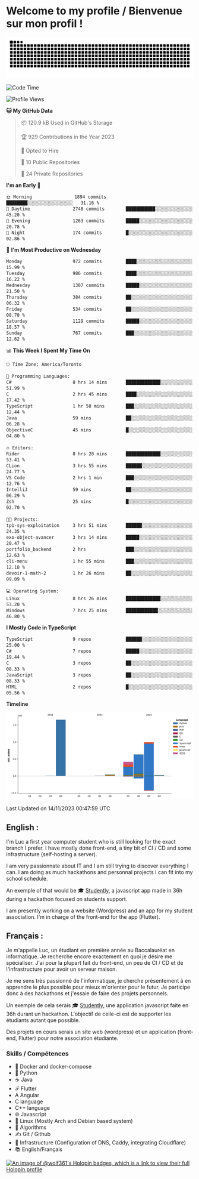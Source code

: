 # Welcome to my profile / Bienvenue sur mon profil !

![snake gif](https://github.com/wolf-361/wolf-361/blob/output/github-contribution-grid-snake.svg)

<!--START_SECTION:waka-->
![Code Time](http://img.shields.io/badge/Code%20Time-458%20hrs%205%20mins-blue)

![Profile Views](http://img.shields.io/badge/Profile%20Views-0-blue)

**🐱 My GitHub Data** 

> 📦 120.9 kB Used in GitHub's Storage 
 > 
> 🏆 929 Contributions in the Year 2023
 > 
> 💼 Opted to Hire
 > 
> 📜 10 Public Repositories 
 > 
> 🔑 24 Private Repositories 
 > 
**I'm an Early 🐤** 

```text
🌞 Morning                1894 commits        ████████░░░░░░░░░░░░░░░░░   31.16 % 
🌆 Daytime                2748 commits        ███████████░░░░░░░░░░░░░░   45.20 % 
🌃 Evening                1263 commits        █████░░░░░░░░░░░░░░░░░░░░   20.78 % 
🌙 Night                  174 commits         █░░░░░░░░░░░░░░░░░░░░░░░░   02.86 % 
```
📅 **I'm Most Productive on Wednesday** 

```text
Monday                   972 commits         ████░░░░░░░░░░░░░░░░░░░░░   15.99 % 
Tuesday                  986 commits         ████░░░░░░░░░░░░░░░░░░░░░   16.22 % 
Wednesday                1307 commits        █████░░░░░░░░░░░░░░░░░░░░   21.50 % 
Thursday                 384 commits         ██░░░░░░░░░░░░░░░░░░░░░░░   06.32 % 
Friday                   534 commits         ██░░░░░░░░░░░░░░░░░░░░░░░   08.78 % 
Saturday                 1129 commits        █████░░░░░░░░░░░░░░░░░░░░   18.57 % 
Sunday                   767 commits         ███░░░░░░░░░░░░░░░░░░░░░░   12.62 % 
```


📊 **This Week I Spent My Time On** 

```text
🕑︎ Time Zone: America/Toronto

💬 Programming Languages: 
C#                       8 hrs 14 mins       █████████████░░░░░░░░░░░░   51.99 % 
C                        2 hrs 45 mins       ████░░░░░░░░░░░░░░░░░░░░░   17.42 % 
TypeScript               1 hr 58 mins        ███░░░░░░░░░░░░░░░░░░░░░░   12.44 % 
Java                     59 mins             ██░░░░░░░░░░░░░░░░░░░░░░░   06.28 % 
ObjectiveC               45 mins             █░░░░░░░░░░░░░░░░░░░░░░░░   04.80 % 

🔥 Editors: 
Rider                    8 hrs 28 mins       █████████████░░░░░░░░░░░░   53.41 % 
CLion                    3 hrs 55 mins       ██████░░░░░░░░░░░░░░░░░░░   24.77 % 
VS Code                  2 hrs 1 min         ███░░░░░░░░░░░░░░░░░░░░░░   12.76 % 
IntelliJ                 59 mins             ██░░░░░░░░░░░░░░░░░░░░░░░   06.29 % 
Zsh                      25 mins             █░░░░░░░░░░░░░░░░░░░░░░░░   02.70 % 

🐱‍💻 Projects: 
tp1-sys-exploitation     3 hrs 51 mins       ██████░░░░░░░░░░░░░░░░░░░   24.35 % 
exo-object-avancer       3 hrs 14 mins       █████░░░░░░░░░░░░░░░░░░░░   20.47 % 
portfolio_backend        2 hrs               ███░░░░░░░░░░░░░░░░░░░░░░   12.63 % 
cli-menu                 1 hr 55 mins        ███░░░░░░░░░░░░░░░░░░░░░░   12.18 % 
devoir-1-math-2          1 hr 26 mins        ██░░░░░░░░░░░░░░░░░░░░░░░   09.09 % 

💻 Operating System: 
Linux                    8 hrs 26 mins       █████████████░░░░░░░░░░░░   53.20 % 
Windows                  7 hrs 25 mins       ████████████░░░░░░░░░░░░░   46.80 % 
```

**I Mostly Code in TypeScript** 

```text
TypeScript               9 repos             ██████░░░░░░░░░░░░░░░░░░░   25.00 % 
C#                       7 repos             █████░░░░░░░░░░░░░░░░░░░░   19.44 % 
C                        3 repos             ██░░░░░░░░░░░░░░░░░░░░░░░   08.33 % 
JavaScript               3 repos             ██░░░░░░░░░░░░░░░░░░░░░░░   08.33 % 
HTML                     2 repos             █░░░░░░░░░░░░░░░░░░░░░░░░   05.56 % 
```



**Timeline**

![Lines of Code chart](https://raw.githubusercontent.com/wolf-361/wolf-361/main/assets/bar_graph.png)


 Last Updated on 14/11/2023 00:47:59 UTC
<!--END_SECTION:waka-->

## English : 

I'm Luc a first year computer student who is still looking for the exact branch I prefer. I have mostly done front-end, a tiny bit of CI / CD and some infrastructure (self-hosting a server).

I am very passionnate about IT and I am still trying to discover everything I can. I am doing as much hackathons and personnal projects I can fit into my school schedule.

An exemple of that would be 🎓 [Studently](https://github.com/wolf-361/Studently-CodeJam12), a javascript app made in 36h during a hackathon focused on students support.

I am presently working on a website (Wordpress) and an app for my student association. I'm in charge of the front-end for the app (Flutter).

## Français :

Je m'appelle Luc, un étudiant en première année au Baccalauréat en informatique. Je recherche encore exactement en quoi je désire me spécialiser. J'ai pour la plupart fait du front-end, un peu de CI / CD et de l'infrastructure pour avoir un serveur maison.

Je me sens très passionné de l'informatique, je cherche présentement à en apprendre le plus possible pour mieux m'orienter pour le futur. Je participe donc à des hackathons et j'essaie de faire des projets personnels.

Un exemple de cela serais 🎓 [Studently](https://github.com/wolf-361/Studently-CodeJam12), une application javascript faite en 36h durant un hackathon. L'objectif de celle-ci est de supporter les étudiants autant que possible.

Des projets en cours serais un site web (wordpress) et un application (front-end, Flutter) pour notre association étudiante.

###  Skills / Compétences

* 🐋 Docker and docker-compose
* 🐍 Python
* ☕ Java
* ℱ Flutter
* A Angular
* C language
* C++ language
* 🌐 Javascript
* 🐧 Linux (Mostly Arch and Debian based system)
* 🧩 Algorithms
* ✍️ Git / Github
* 📜 Infrastructure (Configuration of DNS, Caddy, integrating Cloudflare)
* 📚 English/Français

[![An image of @wolf361's Holopin badges, which is a link to view their full Holopin profile](https://holopin.me/wolf361)](https://holopin.io/@wolf361)


